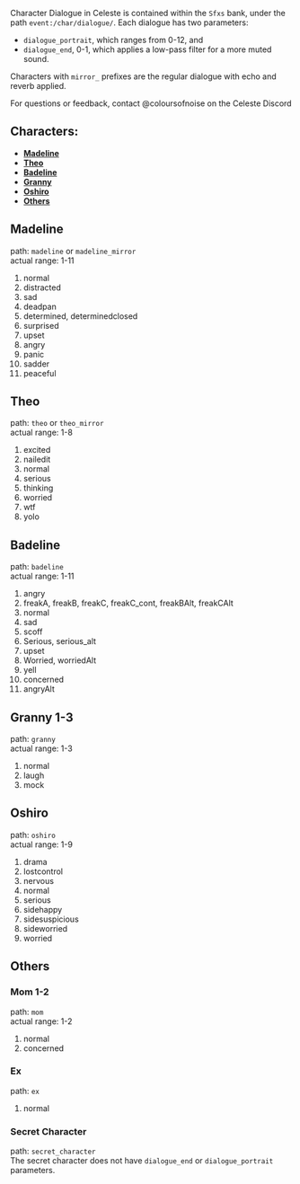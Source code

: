 Character Dialogue in Celeste is contained within the `Sfxs` bank, under the path `event:/char/dialogue/`.
Each dialogue has two parameters: 
- `dialogue_portrait`, which ranges from 0-12, and
- `dialogue_end`, 0-1, which applies a low-pass filter for a more muted sound.

Characters with `mirror_` prefixes are the regular dialogue with echo and reverb applied.

For questions or feedback, contact @coloursofnoise on the Celeste Discord

## Characters:
- [**Madeline**](https://github.com/EverestAPI/Resources/wiki/Character-Dialogue#madeline)  
- [**Theo**](https://github.com/EverestAPI/Resources/wiki/Character-Dialogue#theo)  
- [**Badeline**](https://github.com/EverestAPI/Resources/wiki/Character-Dialogue#badeline)  
- [**Granny**](https://github.com/EverestAPI/Resources/wiki/Character-Dialogue#granny)  
- [**Oshiro**](https://github.com/EverestAPI/Resources/wiki/Character-Dialogue#oshiro)  
- [**Others**](https://github.com/EverestAPI/Resources/wiki/Character-Dialogue#others)


## Madeline
path: `madeline` or `madeline_mirror`  
actual range: 1-11
1. normal
2. distracted
3. sad
4. deadpan
5. determined, determinedclosed
6. surprised
7. upset
8. angry
9. panic
10. sadder
11. peaceful


## Theo
path: `theo` or `theo_mirror`  
actual range: 1-8
1. excited
2. nailedit
3. normal
4. serious
5. thinking
6. worried
7. wtf
8. yolo

## Badeline
path: `badeline`  
actual range: 1-11
1. angry
2. freakA, freakB, freakC, freakC_cont, freakBAlt, freakCAlt
3. normal
4. sad
5. scoff
6. Serious, serious_alt
7. upset
8. Worried, worriedAlt
9. yell
10. concerned
11. angryAlt

## Granny 1-3
path: `granny`  
actual range: 1-3
1. normal
2. laugh
3. mock

## Oshiro
path: `oshiro`  
actual range: 1-9
1. drama
2. lostcontrol
3. nervous
4. normal
5. serious
6. sidehappy
7. sidesuspicious
8. sideworried
9. worried

## Others
### Mom 1-2
path: `mom`  
actual range: 1-2
1. normal
2. concerned

### Ex
path: `ex`  
1. normal

### Secret Character
path: `secret_character`  
The secret character does not have `dialogue_end` or `dialogue_portrait` parameters.
